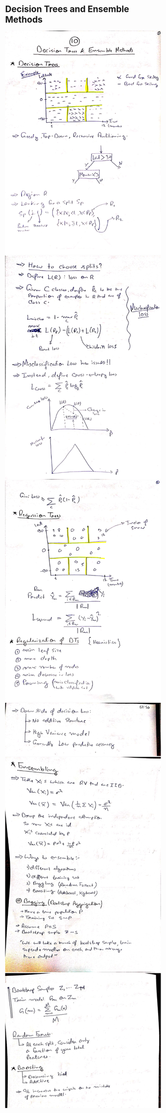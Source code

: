 # Decision Trees and Ensemble Methods

![](./1.jpg)
![](./2.jpg)
![](./3.jpg)
![](./4.jpg)
![](./5.jpg)
![](./6.jpg)
